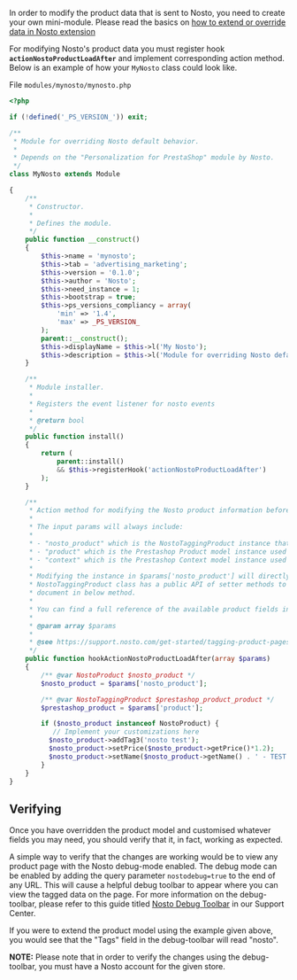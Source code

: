 In order to modify the product data that is sent to Nosto, you need to create your own mini-module. Please read the basics on [how to extend or override data in Nosto extension](Overriding-or-extending-functionalities.md)

For modifying Nosto's product data you must register hook **`actionNostoProductLoadAfter`** and implement corresponding action method. Below is an example of how your `MyNosto` class could look like.

File `modules/mynosto/mynosto.php`

```php
<?php

if (!defined('_PS_VERSION_')) exit;

/**
 * Module for overriding Nosto default behavior.
 *
 * Depends on the "Personalization for PrestaShop" module by Nosto.
 */
class MyNosto extends Module

{
    /**
     * Constructor.
     *
     * Defines the module.
     */
    public function __construct()
    {
        $this->name = 'mynosto';
        $this->tab = 'advertising_marketing';
        $this->version = '0.1.0';
        $this->author = 'Nosto';
        $this->need_instance = 1;
        $this->bootstrap = true;
        $this->ps_versions_compliancy = array(
            'min' => '1.4',
            'max' => _PS_VERSION_
        );
        parent::__construct();
        $this->displayName = $this->l('My Nosto');
        $this->description = $this->l('Module for overriding Nosto default behavior');
    }

    /**
     * Module installer.
     *
     * Registers the event listener for nosto events
     *
     * @return bool
     */
    public function install()
    {
        return (
            parent::install()
            && $this->registerHook('actionNostoProductLoadAfter')
        );
    }

    /**
     * Action method for modifying the Nosto product information before it is used the shop frontend or the server-to-server API.
     *
     * The input params will always include:
     *
     * - "nosto_product" which is the NostoTaggingProduct instance that has just been loaded with data
     * - "product" which is the Prestashop Product model instance used as source for the data
     * - "context" which is the Prestashop Context model instance used when loading the data
     *
     * Modifying the instance in $params['nosto_product'] will directly reflect on the data that is sent to Nosto. The
     * NostoTaggingProduct class has a public API of setter methods to modify it's content. Some common use cases are
     * document in below method.
     *
     * You can find a full reference of the available product fields in the Nosto support center.
     *
     * @param array $params
     *
     * @see https://support.nosto.com/get-started/tagging-product-pages/
     */
    public function hookActionNostoProductLoadAfter(array $params)
    {
        /** @var NostoProduct $nosto_product */
        $nosto_product = $params['nosto_product'];

        /** @var NostoTaggingProduct $prestashop_product_product */
        $prestashop_product = $params['product'];

        if ($nosto_product instanceof NostoProduct) {
           // Implement your customizations here
          $nosto_product->addTag3('nosto test');
          $nosto_product->setPrice($nosto_product->getPrice()*1.2);
          $nosto_product->setName($nosto_product->getName() . ' - TEST OVERRIDE');
        }
    }
}
```

## Verifying

Once you have overridden the product model and customised whatever fields you may need, you should verify that it, in fact, working as expected.

A simple way to verify that the changes are working would be to view any product page with the Nosto debug-mode enabled. The debug mode can be enabled by adding the query parameter `nostodebug=true` to the end of any URL. This will cause a helpful debug toolbar to appear where you can view the tagged data on the page. For more information on the debug-toolbar, please refer to this guide titled [Nosto Debug Toolbar](https://help.nosto.com/get-started/nosto-debug-toolbar/) in our Support Center.

If you were to extend the product model using the example given above, you would see that the "Tags" field in the debug-toolbar will read "nosto".

**NOTE:** Please note that in order to verify the changes using the debug-toolbar, you must have a Nosto account for the given store.